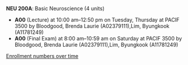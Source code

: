 **NEU 200A**: Basic Neuroscience (4 units)

- **A00** (Lecture) at 10:00 am–12:50 pm on Tuesday, Thursday at PACIF 3500 by Bloodgood, Brenda Laurie (A02379111),Lim, Byungkook (A11781249)
- **A00** (Final Exam) at 8:00 am–10:59 am on Saturday at PACIF 3500 by Bloodgood, Brenda Laurie (A02379111),Lim, Byungkook (A11781249)

[Enrollment numbers over time](./NEU200A.tsv)
